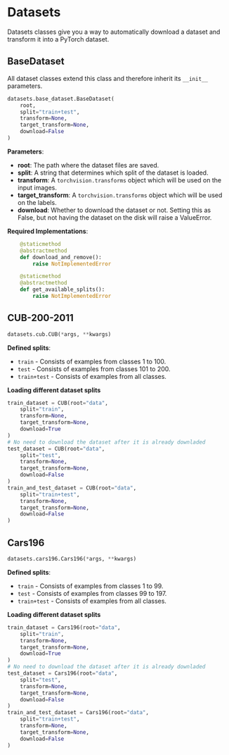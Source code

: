 # Datasets

Datasets classes give you a way to automatically download a dataset and transform it into a PyTorch dataset.

## BaseDataset

All dataset classes extend this class and therefore inherit its `__init__` parameters.

```python
datasets.base_dataset.BaseDataset(
    root, 
    split="train+test", 
    transform=None, 
    target_transform=None, 
    download=False
)
```

**Parameters**:

* **root**: The path where the dataset files are saved.
* **split**: A string that determines which split of the dataset is loaded. 
* **transform**: A `torchvision.transforms` object which will be used on the input images. 
* **target_transform**: A `torchvision.transforms` object which will be used on the labels. 
* **download**: Whether to download the dataset or not. Setting this as False, but not having the dataset on the disk will raise a ValueError.


**Required Implementations**:
```python
    @staticmethod
    @abstractmethod
    def download_and_remove():
        raise NotImplementedError

    @staticmethod
    @abstractmethod
    def get_available_splits():
        raise NotImplementedError
```

## CUB-200-2011

```python
datasets.cub.CUB(*args, **kwargs)
```

**Defined splits**: 

- `train` - Consists of examples from classes 1 to 100.
- `test` - Consists of examples from classes 101 to 200.
- `train+test` - Consists of examples from all classes.

**Loading different dataset splits**
```python
train_dataset = CUB(root="data", 
    split="train", 
    transform=None, 
    target_transform=None, 
    download=True
)
# No need to download the dataset after it is already downladed
test_dataset = CUB(root="data", 
    split="test", 
    transform=None, 
    target_transform=None, 
    download=False
)
train_and_test_dataset = CUB(root="data", 
    split="train+test", 
    transform=None, 
    target_transform=None, 
    download=False
) 
```

## Cars196

```python
datasets.cars196.Cars196(*args, **kwargs)
```

**Defined splits**: 

- `train` - Consists of examples from classes 1 to 99.
- `test` - Consists of examples from classes 99 to 197.
- `train+test` - Consists of examples from all classes.

**Loading different dataset splits**
```python
train_dataset = Cars196(root="data", 
    split="train", 
    transform=None, 
    target_transform=None, 
    download=True
)
# No need to download the dataset after it is already downladed
test_dataset = Cars196(root="data", 
    split="test", 
    transform=None, 
    target_transform=None, 
    download=False
)
train_and_test_dataset = Cars196(root="data", 
    split="train+test", 
    transform=None, 
    target_transform=None, 
    download=False
) 

